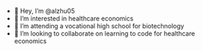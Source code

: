 - 👋 Hey, I’m @alzhu05
- 👀 I’m interested in healthcare economics
- 🌱 I’m attending a vocational high school for biotechnology
- 💞️ I’m looking to collaborate on learning to code for healthcare economics

<!---
alzhu05/alzhu05 is a ✨ special ✨ repository because its `README.md` (this file) appears on your GitHub profile.
You can click the Preview link to take a look at your changes.
--->
